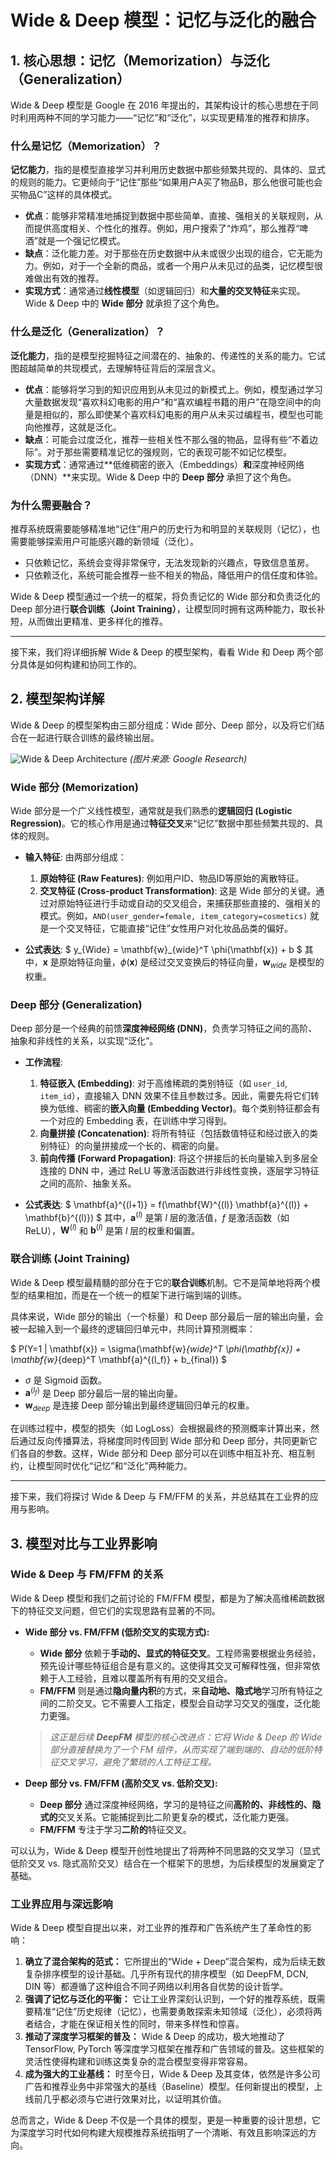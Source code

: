 # Wide & Deep 模型：记忆与泛化的融合

## 1. 核心思想：记忆（Memorization）与泛化（Generalization）

Wide & Deep 模型是 Google 在 2016 年提出的，其架构设计的核心思想在于同时利用两种不同的学习能力——“记忆”和“泛化”，以实现更精准的推荐和排序。

### 什么是记忆（Memorization）？

**记忆能力**，指的是模型直接学习并利用历史数据中那些频繁共现的、具体的、显式的规则的能力。它更倾向于“记住”那些“如果用户A买了物品B，那么他很可能也会买物品C”这样的具体模式。

-   **优点**：能够非常精准地捕捉到数据中那些简单、直接、强相关的关联规则，从而提供高度相关、个性化的推荐。例如，用户搜索了“炸鸡”，那么推荐“啤酒”就是一个强记忆模式。
-   **缺点**：泛化能力差。对于那些在历史数据中从未或很少出现的组合，它无能为力。例如，对于一个全新的商品，或者一个用户从未见过的品类，记忆模型很难做出有效的推荐。
-   **实现方式**：通常通过**线性模型**（如逻辑回归）和**大量的交叉特征**来实现。Wide & Deep 中的 **Wide 部分** 就承担了这个角色。

### 什么是泛化（Generalization）？

**泛化能力**，指的是模型挖掘特征之间潜在的、抽象的、传递性的关系的能力。它试图超越简单的共现模式，去理解特征背后的深层含义。

-   **优点**：能够将学习到的知识应用到从未见过的新模式上。例如，模型通过学习大量数据发现“喜欢科幻电影的用户”和“喜欢编程书籍的用户”在隐空间中的向量是相似的，那么即使某个喜欢科幻电影的用户从未买过编程书，模型也可能向他推荐，这就是泛化。
-   **缺点**：可能会过度泛化，推荐一些相关性不那么强的物品，显得有些“不着边际”。对于那些需要精准记忆的强规则，它的表现可能不如记忆模型。
-   **实现方式**：通常通过**低维稠密的嵌入（Embeddings）**和**深度神经网络（DNN）**来实现。Wide & Deep 中的 **Deep 部分** 承担了这个角色。

### 为什么需要融合？

推荐系统既需要能够精准地“记住”用户的历史行为和明显的关联规则（记忆），也需要能够探索用户可能感兴趣的新领域（泛化）。

-   只依赖记忆，系统会变得非常保守，无法发现新的兴趣点，导致信息茧房。
-   只依赖泛化，系统可能会推荐一些不相关的物品，降低用户的信任度和体验。

Wide & Deep 模型通过一个统一的框架，将负责记忆的 Wide 部分和负责泛化的 Deep 部分进行**联合训练（Joint Training）**，让模型同时拥有这两种能力，取长补短，从而做出更精准、更多样化的推荐。

---

接下来，我们将详细拆解 Wide & Deep 的模型架构，看看 Wide 和 Deep 两个部分具体是如何构建和协同工作的。

## 2. 模型架构详解

Wide & Deep 的模型架构由三部分组成：Wide 部分、Deep 部分，以及将它们结合在一起进行联合训练的最终输出层。

![Wide & Deep Architecture](https://raw.githubusercontent.com/google/deep-learning-models/master/wide_n_deep/wide_n_deep.png)
*(图片来源: Google Research)*

### Wide 部分 (Memorization)

Wide 部分是一个广义线性模型，通常就是我们熟悉的**逻辑回归 (Logistic Regression)**。它的核心作用是通过**特征交叉**来“记忆”数据中那些频繁共现的、具体的规则。

-   **输入特征**: 由两部分组成：
    1.  **原始特征 (Raw Features)**: 例如用户ID、物品ID等原始的离散特征。
    2.  **交叉特征 (Cross-product Transformation)**: 这是 Wide 部分的关键。通过对原始特征进行手动或自动的交叉组合，来捕获那些直接的、强相关的模式。例如，`AND(user_gender=female, item_category=cosmetics)` 就是一个交叉特征，它能直接“记住”女性用户对化妆品品类的偏好。

-   **公式表达**: 
    $ y_{Wide} = \mathbf{w}_{wide}^T \phi(\mathbf{x}) + b $
    其中，$\mathbf{x}$ 是原始特征向量，$\phi(\mathbf{x})$ 是经过交叉变换后的特征向量，$\mathbf{w}_{wide}$ 是模型的权重。

### Deep 部分 (Generalization)

Deep 部分是一个经典的前馈**深度神经网络 (DNN)**，负责学习特征之间的高阶、抽象和非线性的关系，以实现“泛化”。

-   **工作流程**:
    1.  **特征嵌入 (Embedding)**: 对于高维稀疏的类别特征（如 `user_id`, `item_id`），直接输入 DNN 效果不佳且参数过多。因此，需要先将它们转换为低维、稠密的**嵌入向量 (Embedding Vector)**。每个类别特征都会有一个对应的 Embedding 表，在训练中学习得到。
    2.  **向量拼接 (Concatenation)**: 将所有特征（包括数值特征和经过嵌入的类别特征）的向量拼接成一个长的、稠密的向量。
    3.  **前向传播 (Forward Propagation)**: 将这个拼接后的长向量输入到多层全连接的 DNN 中，通过 ReLU 等激活函数进行非线性变换，逐层学习特征之间的高阶、抽象关系。

-   **公式表达**:
    $ \mathbf{a}^{(l+1)} = f(\mathbf{W}^{(l)} \mathbf{a}^{(l)} + \mathbf{b}^{(l)}) $
    其中，$\mathbf{a}^{(l)}$ 是第 $l$ 层的激活值，$f$ 是激活函数（如 ReLU），$\mathbf{W}^{(l)}$ 和 $\mathbf{b}^{(l)}$ 是第 $l$ 层的权重和偏置。

### 联合训练 (Joint Training)

Wide & Deep 模型最精髓的部分在于它的**联合训练**机制。它不是简单地将两个模型的结果相加，而是在一个统一的框架下进行端到端的训练。

具体来说，Wide 部分的输出（一个标量）和 Deep 部分最后一层的输出向量，会被一起输入到一个最终的逻辑回归单元中，共同计算预测概率：

$ P(Y=1 | \mathbf{x}) = \sigma(\mathbf{w}_{wide}^T \phi(\mathbf{x}) + \mathbf{w}_{deep}^T \mathbf{a}^{(l_f)} + b_{final}) $

-   $\sigma$ 是 Sigmoid 函数。
-   $\mathbf{a}^{(l_f)}$ 是 Deep 部分最后一层的输出向量。
-   $\mathbf{w}_{deep}$ 是连接 Deep 部分输出到最终逻辑回归单元的权重。

在训练过程中，模型的损失（如 LogLoss）会根据最终的预测概率计算出来，然后通过反向传播算法，将梯度同时传回到 Wide 部分和 Deep 部分，共同更新它们各自的参数。这样，Wide 部分和 Deep 部分可以在训练中相互补充、相互制约，让模型同时优化“记忆”和“泛化”两种能力。

---

接下来，我们将探讨 Wide & Deep 与 FM/FFM 的关系，并总结其在工业界的应用与影响。

## 3. 模型对比与工业界影响

### Wide & Deep 与 FM/FFM 的关系

Wide & Deep 模型和我们之前讨论的 FM/FFM 模型，都是为了解决高维稀疏数据下的特征交叉问题，但它们的实现思路有显著的不同。

-   **Wide 部分 vs. FM/FFM (低阶交叉的实现方式):**
    -   **Wide 部分** 依赖于**手动的、显式的特征交叉**。工程师需要根据业务经验，预先设计哪些特征组合是有意义的。这使得其交叉可解释性强，但非常依赖于人工经验，且难以覆盖所有有用的交叉组合。
    -   **FM/FFM** 则是通过**隐向量内积**的方式，来**自动地、隐式地**学习所有特征之间的二阶交叉。它不需要人工指定，模型会自动学习交叉的强度，泛化能力更强。

    > *这正是后续 **DeepFM** 模型的核心改进点：它将 Wide & Deep 的 Wide 部分直接替换为了一个 FM 组件，从而实现了端到端的、自动的低阶特征交叉学习，避免了繁琐的人工特征工程。*

-   **Deep 部分 vs. FM/FFM (高阶交叉 vs. 低阶交叉):**
    -   **Deep 部分** 通过深度神经网络，学习的是特征之间**高阶的、非线性的、隐式的**交叉关系。它能捕捉到比二阶更复杂的模式，泛化能力更强。
    -   **FM/FFM** 专注于学习**二阶的**特征交叉。

可以认为，Wide & Deep 模型开创性地提出了将两种不同思路的交叉学习（显式低阶交叉 vs. 隐式高阶交叉）结合在一个框架下的思想，为后续模型的发展奠定了基础。

### 工业界应用与深远影响

Wide & Deep 模型自提出以来，对工业界的推荐和广告系统产生了革命性的影响：

1.  **确立了混合架构的范式：** 它所提出的“Wide + Deep”混合架构，成为后续无数复杂排序模型的设计基础。几乎所有现代的排序模型（如 DeepFM, DCN, DIN 等）都遵循了这种组合不同子网络以利用各自优势的设计哲学。
2.  **强调了记忆与泛化的平衡：** 它让工业界深刻认识到，一个好的推荐系统，既需要精准“记住”历史规律（记忆），也需要勇敢探索未知领域（泛化），必须将两者结合，才能在保证相关性的同时，带来多样性和惊喜。
3.  **推动了深度学习框架的普及：** Wide & Deep 的成功，极大地推动了 TensorFlow, PyTorch 等深度学习框架在推荐和广告领域的普及。这些框架的灵活性使得构建和训练这类复杂的混合模型变得非常容易。
4.  **成为强大的工业基线：** 时至今日，Wide & Deep 及其变体，依然是许多公司广告和推荐业务中非常强大的基线（Baseline）模型。任何新提出的模型，上线前几乎都必须与它进行效果对比，以证明其价值。

总而言之，Wide & Deep 不仅是一个具体的模型，更是一种重要的设计思想，它为深度学习时代如何构建大规模推荐系统指明了一个清晰、有效且影响深远的方向。
